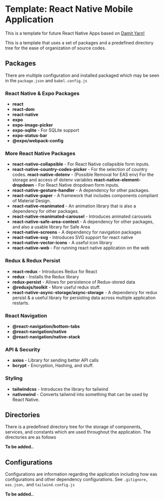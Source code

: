 # Template: React Native Mobile Application

This is a template for future React Native Apps based on [Damit Yarn!](https://github.com/Aldwinny/damit-yarn-mobile-app/)

This is a template that uses a set of packages and a predefined directory tree for the ease of organization of source codes.

## Packages

There are multiple configuration and installed packaged which may be seen in the <code>package.json</code> and <code>babel.config.js</code>

### React Native & Expo Packages

- **react**
- **react-dom**
- **react-native**
- **expo**
- **expo-image-picker**
- **expo-sqlite** - For SQLite support
- **expo-status-bar**
- **@expo/webpack-config**

### More React Native Packages

- **react-native-collapsible** - For React Native collapsible form inputs.
- **react-native-country-codes-picker** - For the selection of country codes.
  **react-native-dotenv** - (Possible Removal for EAS env) For the storage and access of dotenv variables
  **react-native-element-dropdown** - For React Native dropdown form inputs.
- **react-native-gesture-handler** - A dependency for other packages.
- **react-native-paper** - A framework that includes components compliant of Material Design.
- **react-native-reanimated** - An animation library that is also a dependency for other packages.
- **react-native-reanimated-carousel** - Introduces animated carousels
- **react-native-safe-area-context** - A dependency for other packages, and also a usable library for Safe Area
- **react-native-screens** - A dependency for navigation packages
- **react-native-svg** - Introduces SVG support for react native
- **react-native-vector-icons** - A useful icon library
- **react-native-web** - For running react native application on the web

### Redux & Redux Persist

- **react-redux** - Introduces Redux for React
- **redux** - Installs the Redux library
- **redux-persist** - Allows for persistence of Redux-stored data
- **@reduxjs/toolkit** - More useful redux stuff.
- **react-native-async-storage/async-storage** - A dependency for redux persist & a useful library for persisting data across multiple application restarts.

### React Navigation

- **@react-navigation/bottom-tabs**
- **@react-navigation/native**
- **@react-navigation/native-stack**

### API & Security

- **axios** - Library for sending better API calls
- **bcrypt** - Encryption, Hashing, and stuff.

### Styling

- **tailwindcss** - Introduces the library for tailwind
- **nativewind** - Converts tailwind into something that can be used by React Native.

## Directories

There is a predefined directory tree for the storage of components, services, and constants which are used throughout the application. The directories are as follows

**To be added..**

## Configurations

Configurations are information regarding the application including how eas configurations and other dependency configurations. See <code>.gitignore, eas.json,</code> and <code>tailwind.config.js</code>

**To be added..**
